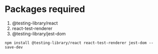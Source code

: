 # Packages required

1. @testing-library/react
2. react-test-renderer
3. @testing-library/jest-dom

```
npm install @testing-library/react react-test-renderer jest-dom --save-dev
```
